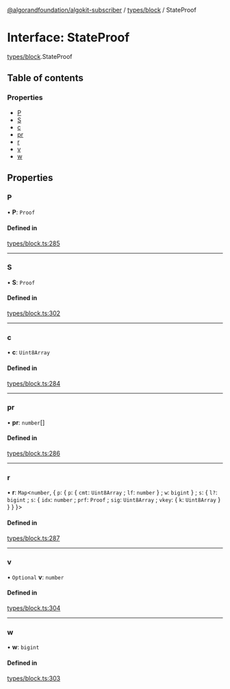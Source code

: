 [@algorandfoundation/algokit-subscriber](../README.md) / [types/block](../modules/types_block.md) / StateProof

# Interface: StateProof

[types/block](../modules/types_block.md).StateProof

## Table of contents

### Properties

- [P](types_block.StateProof.md#p)
- [S](types_block.StateProof.md#s)
- [c](types_block.StateProof.md#c)
- [pr](types_block.StateProof.md#pr)
- [r](types_block.StateProof.md#r)
- [v](types_block.StateProof.md#v)
- [w](types_block.StateProof.md#w)

## Properties

### P

• **P**: `Proof`

#### Defined in

[types/block.ts:285](https://github.com/algorandfoundation/algokit-subscriber-ts/blob/main/src/types/block.ts#L285)

___

### S

• **S**: `Proof`

#### Defined in

[types/block.ts:302](https://github.com/algorandfoundation/algokit-subscriber-ts/blob/main/src/types/block.ts#L302)

___

### c

• **c**: `Uint8Array`

#### Defined in

[types/block.ts:284](https://github.com/algorandfoundation/algokit-subscriber-ts/blob/main/src/types/block.ts#L284)

___

### pr

• **pr**: `number`[]

#### Defined in

[types/block.ts:286](https://github.com/algorandfoundation/algokit-subscriber-ts/blob/main/src/types/block.ts#L286)

___

### r

• **r**: `Map`\<`number`, \{ `p`: \{ `p`: \{ `cmt`: `Uint8Array` ; `lf`: `number`  } ; `w`: `bigint`  } ; `s`: \{ `l?`: `bigint` ; `s`: \{ `idx`: `number` ; `prf`: `Proof` ; `sig`: `Uint8Array` ; `vkey`: \{ `k`: `Uint8Array`  }  }  }  }\>

#### Defined in

[types/block.ts:287](https://github.com/algorandfoundation/algokit-subscriber-ts/blob/main/src/types/block.ts#L287)

___

### v

• `Optional` **v**: `number`

#### Defined in

[types/block.ts:304](https://github.com/algorandfoundation/algokit-subscriber-ts/blob/main/src/types/block.ts#L304)

___

### w

• **w**: `bigint`

#### Defined in

[types/block.ts:303](https://github.com/algorandfoundation/algokit-subscriber-ts/blob/main/src/types/block.ts#L303)
